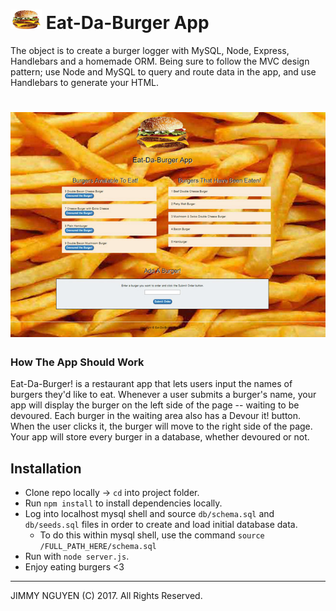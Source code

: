 # ![Eat-Da-Burger App](public/assets/img/burger_xs.png) Eat-Da-Burger App 
The object is to create a burger logger with MySQL, Node, Express, Handlebars and a homemade ORM. Being sure to follow the MVC design pattern; use Node and MySQL to query and route data in the app, and use Handlebars to generate your HTML.


# ![Eat-Da-Burger App](public/assets/img/etba.jpg)

### How The App Should Work
Eat-Da-Burger! is a restaurant app that lets users input the names of burgers they'd like to eat.
Whenever a user submits a burger's name, your app will display the burger on the left side of the page -- waiting to be devoured.
Each burger in the waiting area also has a Devour it! button. When the user clicks it, the burger will move to the right side of the page.
Your app will store every burger in a database, whether devoured or not.

## Installation
- Clone repo locally -> `cd` into project folder.
- Run `npm install` to install dependencies locally.
- Log into localhost mysql shell and source `db/schema.sql` and `db/seeds.sql` files in order to create and load initial database data.
  - To do this within mysql shell, use the command `source /FULL_PATH_HERE/schema.sql`
- Run with `node server.js`.
- Enjoy eating burgers <3

----------

JIMMY NGUYEN (C) 2017. All Rights Reserved.